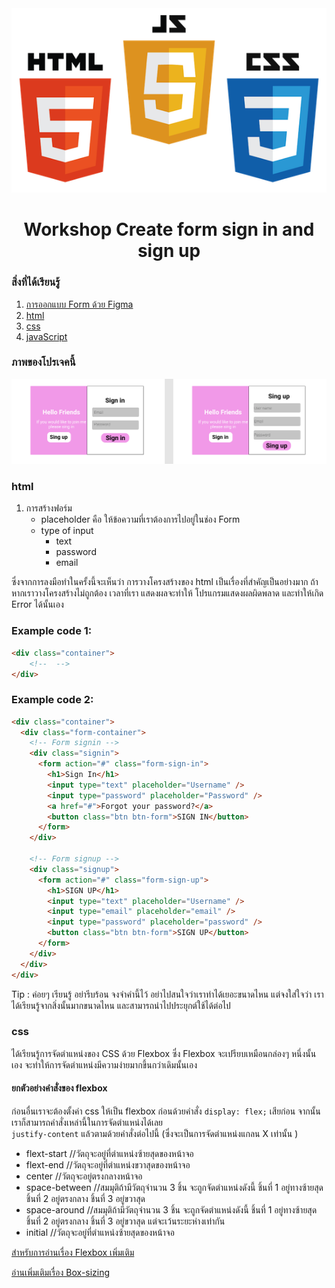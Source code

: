 <div align="center">
    <img src="assetes/img/htmlCssJavaScript.png">
    <h1>Workshop Create form sign in and sign up</h1>
</div>

### สิ่งที่ได้เรียนรู้

1. [การออกแบบ Form ด้วย Figma](https://www.figma.com/file/0CAGx5FQRWAcgpTzrCmkKb/Login-Form)
2. [html](#html)
3. [css](#css)
4. [javaScript](#javaSCript)

### ภาพของโปรเจคนี้

![Form](assetes/img/Form.png)

### html

1. การสร้างฟอร์ม
   - placeholder คือ ให้ข้อความที่เราต้องการไปอยู่ในช่อง Form
   - type of input
     - text
     - password
     - email

ซึ่งจากการลงมือทำในครั้งนี้จะเห็นว่า การวางโครงสร้างของ html เป็นเรื่องที่สำคัญเป็นอย่างมาก ถ้าหากเราวางโครงสร้างไม่ถูกต้อง เวลาที่เรา แสดงผลจะทำให้ โปรแกรมแสดงผลผิดพลาด และทำให้เกิด Error ได้นั้นเอง

### Example code 1:

```html
<div class="container">
    <!--  -->
</div>
```

### Example code 2:

```html
<div class="container">
  <div class="form-container">
    <!-- Form signin -->
    <div class="signin">
      <form action="#" class="form-sign-in">
        <h1>Sign In</h1>
        <input type="text" placeholder="Username" />
        <input type="password" placeholder="Password" />
        <a href="#">Forgot your password?</a>
        <button class="btn btn-form">SIGN IN</button>
      </form>
    </div>

    <!-- Form signup -->
    <div class="signup">
      <form action="#" class="form-sign-up">
        <h1>SIGN UP</h1>
        <input type="text" placeholder="Username" />
        <input type="email" placeholder="email" />
        <input type="password" placeholder="password" />
        <button class="btn btn-form">SIGN UP</button>
      </form>
    </div>
  </div>
</div>
```

Tip : ค่อยๆ เรียนรู้ อย่ารีบร้อน จงจำคำนี้ไว้ อย่าไปสนใจว่าเราทำได้เยอะขนาดไหน แต่จงใส่ใจว่า เราได้เรียนรู้จากสิ่งนั้นมากขนาดไหน และสามารถนำไปประยุกต์ใช้ได้ต่อไป

### css

ได้เรียนรู้การจัดตำแหน่งของ CSS ด้วย Flexbox ซึ่ง Flexbox จะเปรียบเหมือนกล่องๆ หนึ่งนั้นเอง จะทำให้การจัดตำแหน่งมีความง่ายมากขึ้นกว่าเดิมนั้นเอง

#### ยกตัวอย่างคำสั่งของ flexbox

ก่อนอื่นเราจะต้องตั้งค่า css ให้เป็น flexbox ก่อนด้วยคำสั่ง `display: flex;` เสียก่อน จากนั้นเราก็สามารถคำสั่งเหล่านี้ในการจัดตำแหน่งได้เลย  
`justify-content` แล้วตามด้วยคำสั่งต่อไปนี้ (ซึ่งจะเป็นการจัดตำแหน่งแกลน X เท่านั้น )

- flext-start //วัตถุจะอยู่ที่ตำแหน่งซ้ายสุดของหน้าจอ
- flext-end //วัตถุจะอยู่ที่ตำแหน่งขวาสุดของหน้าจอ
- center //วัตถุจะอยู่ตรงกลางหน้าจอ
- space-between //สมมุติถ้ามีวัตถุจำนวน 3 ชิ้น จะถูกจัดตำแหน่งดังนี้ ชิ้นที่ 1 อยู่ทางซ้ายสุด ชิ้นที่ 2 อยู่ตรงกลาง ชิ้นที่ 3 อยู่ขวาสุด
- space-around //สมมุติถ้ามีวัตถุจำนวน 3 ชิ้น จะถูกจัดตำแหน่งดังนี้ ชิ้นที่ 1 อยู่ทางซ้ายสุด ชิ้นที่ 2 อยู่ตรงกลาง ชิ้นที่ 3 อยู่ขวาสุด แต่จะเว้นระยะห่างเท่ากัน
- initial //วัตถุจะอยู่ที่ตำแหน่งซ้ายสุดของหน้าจอ

[สำหรับการอ่านเรื่อง Flexbox เพิ่มเติม](https://www.w3schools.com/cssref/playit.asp?filename=playcss_justify-content&preval=initial])

[อ่านเพิ่มเติมเรื่อง Box-sizing](https://medium.com/hbot/box-sizing-%E0%B8%AA%E0%B8%B4%E0%B9%88%E0%B8%87%E0%B8%97%E0%B8%B5%E0%B9%88%E0%B8%AB%E0%B8%A5%E0%B8%B2%E0%B8%A2%E0%B8%84%E0%B8%99%E0%B8%AD%E0%B8%B2%E0%B8%88%E0%B9%84%E0%B8%A1%E0%B9%88%E0%B8%A3%E0%B8%B9%E0%B9%89-f13e1cad6e06)
